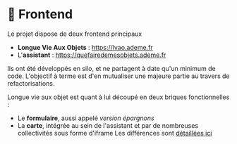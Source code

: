 # 🎨 Frontend

Le projet dispose de deux frontend principaux
- **Longue Vie Aux Objets** : https://lvao.ademe.fr
- L'**assistant** : https://quefairedemesobjets.ademe.fr

Ils ont été développés en silo, et ne partagent à date qu'un minimum de code.
L'objectif à terme est d'en mutualiser une majeure partie au travers de refactorisations.

Longue vie aux objet est quant à lui découpé en deux briques fonctionnelles :
- Le **formulaire**, aussi appelé *version épargnons*
- La **carte**, intégrée au sein de l'assistant et par de nombreuses collectivités sous forme d'iframe
Les différences sont [détaillées ici](https://www.notion.so/accelerateur-transition-ecologique-ademe/Sp-cifications-de-la-carte-170dcd6cdaee4a62b9f70c2040b363e2?pvs=4)